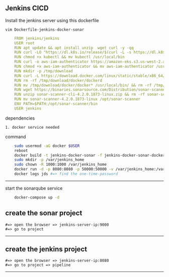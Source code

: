 Jenkins CICD 
---------

Install the jenkins server using this dockerfile

    vim Dockerfile-jenkins-docker-sonar

```yml
    FROM jenkins/jenkins
    USER root
    RUN apt update && apt install unzip  wget curl -y -qq
    RUN curl -LO "https://dl.k8s.io/release/$(curl -L -s https://dl.k8s.io/release/stable.txt)/bin/linux/amd64/kubectl"
    RUN chmod +x kubectl && mv kubectl /usr/local/bin
    RUN curl -o aws-iam-authenticator https://amazon-eks.s3.us-west-2.amazonaws.com/1.19.6/2021-01-05/bin/linux/amd64/aws-iam-authenticator
    RUN chmod +x aws-iam-authenticator && mv aws-iam-authenticator /usr/local/bin
    RUN mkdir -p /tmp/download 
    RUN curl -L https://download.docker.com/linux/static/stable/x86_64/docker-19.03.9.tgz | tar -xz -C /tmp/download 
    RUN rm -rf /tmp/download/docker/dockerd 
    RUN mv /tmp/download/docker/docker* /usr/local/bin/ && rm -rf /tmp/download && groupadd -g 999 docker && usermod -aG docker jenkins
    RUN wget https://binaries.sonarsource.com/Distribution/sonar-scanner-cli/sonar-scanner-cli-4.2.0.1873-linux.zip
    RUN unzip sonar-scanner-cli-4.2.0.1873-linux.zip && rm -rf sonar-scanner-cli-4.2.0.1873-linux.zip
    RUN mv sonar-scanner-4.2.0.1873-linux /opt/sonar-scanner
    ENV PATH=$PATH:/opt/sonar-scanner/bin
    USER jenkins
```
dependencies

    1. docker service needed

command

```sh
    sudo usermod -aG docker $USER
    reboot
    docker build -t jenkins-docker-sonar -f jenkins-docker-sonar-dockerfile .
    sudo mkdir -p /var/jenkins_home
    sudo chown -R 1000:1000 /var/jenkins_home
    docker run -d -p 8080:8080 -p 50000:50000 -v /var/jenkins_home:/var/jenkins_home -v /var/run/docker.sock:/var/run/docker.sock --name jds jenkins-docker-sonar
    docker logs jds #=> find the one-time-password
```
---------

start the sonarqube service

```sh
    docker-compose up -d
```
create the sonar project
-----------
   
    #=> open the browser => jenkins-server-ip:9000
    #=> go to project
       
-----------

create the jenkins project
-----------
   
    #=> open the browser => jenkins-server-ip:8080
    #=> go to project => pipeline   
-----------

